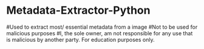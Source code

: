 # Metadata-Extractor-Python
#Used to extract most/ essential metadata from a image
#Not to be used for malicious purposes
#I, the sole owner, am not responsible for any use that is malicious by another party. For education purposes only.
